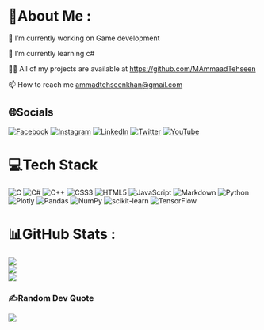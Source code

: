 # 💫About Me :
🔭 I’m currently working on Game development

🌱 I’m currently learning c#

👨‍💻 All of my projects are available at https://github.com/MAmmaadTehseen

📫 How to reach me ammadtehseenkhan@gmail.com


## 🌐Socials
[![Facebook](https://img.shields.io/badge/Facebook-%231877F2.svg?logo=Facebook&logoColor=white)](https://www.facebook.com/MAmmaadTehseen)
[![Instagram](https://img.shields.io/badge/Instagram-%23E4405F.svg?logo=Instagram&logoColor=white)](https://www.instagram.com/MAmmaadTehseen/) [![LinkedIn](https://img.shields.io/badge/LinkedIn-%230077B5.svg?logo=linkedin&logoColor=white)](https://www.linkedin.com/in/MAmmaadTehseen/) [![Twitter](https://img.shields.io/badge/Twitter-%231DA1F2.svg?logo=Twitter&logoColor=white)](https://twitter.com/MAmmaadTehseen) [![YouTube](https://img.shields.io/badge/YouTube-%23FF0000.svg?logo=YouTube&logoColor=white)](https://www.youtube.com/channel/UCGOa8dB4NgZrUvCnJB6v8Ug) 

# 💻Tech Stack
![C](https://img.shields.io/badge/c-%2300599C.svg?style=for-the-badge&logo=c&logoColor=white) ![C#](https://img.shields.io/badge/c%23-%23239120.svg?style=for-the-badge&logo=c-sharp&logoColor=white) ![C++](https://img.shields.io/badge/c++-%2300599C.svg?style=for-the-badge&logo=c%2B%2B&logoColor=white) ![CSS3](https://img.shields.io/badge/css3-%231572B6.svg?style=for-the-badge&logo=css3&logoColor=white) ![HTML5](https://img.shields.io/badge/html5-%23E34F26.svg?style=for-the-badge&logo=html5&logoColor=white) ![JavaScript](https://img.shields.io/badge/javascript-%23323330.svg?style=for-the-badge&logo=javascript&logoColor=%23F7DF1E) ![Markdown](https://img.shields.io/badge/markdown-%23000000.svg?style=for-the-badge&logo=markdown&logoColor=white) ![Python](https://img.shields.io/badge/python-3670A0?style=for-the-badge&logo=python&logoColor=ffdd54) ![Plotly](https://img.shields.io/badge/Plotly-%233F4F75.svg?style=for-the-badge&logo=plotly&logoColor=white) ![Pandas](https://img.shields.io/badge/pandas-%23150458.svg?style=for-the-badge&logo=pandas&logoColor=white) ![NumPy](https://img.shields.io/badge/numpy-%23013243.svg?style=for-the-badge&logo=numpy&logoColor=white) ![scikit-learn](https://img.shields.io/badge/scikit--learn-%23F7931E.svg?style=for-the-badge&logo=scikit-learn&logoColor=white) ![TensorFlow](https://img.shields.io/badge/TensorFlow-%23FF6F00.svg?style=for-the-badge&logo=TensorFlow&logoColor=white)
# 📊GitHub Stats :
![](https://github-readme-stats.vercel.app/api?username=Ammadkhaan&theme=radical&hide_border=false&include_all_commits=false&count_private=false)<br/>
![](https://github-readme-streak-stats.herokuapp.com/?user=Ammadkhaan&theme=radical&hide_border=false)<br/>
![](https://github-readme-stats.vercel.app/api/top-langs/?username=MAmmaadTehseen&theme=radical&hide_border=false&include_all_commits=false&count_private=false&layout=compact)

### ✍️Random Dev Quote
![](https://quotes-github-readme.vercel.app/api?type=horizontal&theme=dark)
